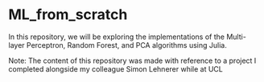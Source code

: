 # ML_from_scratch
In this repository, we will be exploring the implementations of the Multi-layer Perceptron, Random Forest, and PCA algorithms using Julia.


Note: The content of this repository was made with reference to a project I completed alongside my colleague Simon Lehnerer while at UCL
